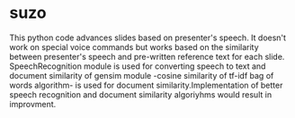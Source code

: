 # suzo
This python code advances slides based on presenter's speech. It doesn't work on special voice commands but works based on the similarity between presenter's speech and pre-written reference text for each slide.
SpeechRecognition module is used for converting speech to text and document similarity of gensim module -cosine similarity of tf-idf bag of words algorithm- is used for document similarity.Implementation of better speech recognition and document similarity algoriyhms would result in improvment.
